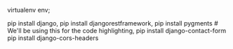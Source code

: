 virtualenv env;

pip install django,
pip install djangorestframework,
pip install pygments  # We'll be using this for the code highlighting,
pip install django-contact-form
pip install django-cors-headers

